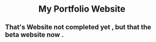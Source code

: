 <h1 align="center">My Portfolio Website</h1>

## That's Website not completed yet , but that the beta website now .
